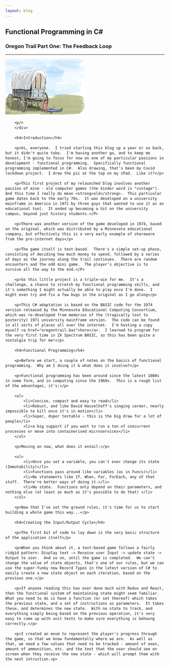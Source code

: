 ```yaml
---
layout: blog
---
```


<div class="pagepanel down_arrow white">
  <div class="center">
		<h2>Functional Programming in C#</h2>
		<h3>Oregon Trail Part One: The Feedback Loop</h3>
		<hr/>
		<div tyle="text-align: left">	
			<div class="svg-container">
				<img src="Oregontrailsmall.png" width="50%" style="text-align: center" alt="Man sitting with a laptop and phone by a covered wagon">
			</div>
		
		<p/>
		</div>

		<h4>Introduction</h4>
		
		<p>Hi, everyone.  I tried starting this blog up a year or so back, but it didn't quite take.  I'm having another go, and to keep me honest, I'm going to focus for now on one of my particular passions in development - functional programming.  Specifically functional programming implemented in C#.  Also drawing, that's been my Covid lockdown project.  I drew the pic at the top on my iPad.  Like it?</p>
		
		<p>This first project of my relaunched blog involves another passion of mine - old computer games (the kinder word is "vintage").  And this time I really do mean <strong>old</strong>.  This particular game dates back to the early 70s.  It was developed on a university mainframe in America in 1971 by three guys that wanted to use it as an educational tool.  It ended up becoming a hit on the university campus, beyond just history students.</P>

		<p>There was another version of the game developed in 1974, based on the original, which was distributed by a Minnesota educational company, but effectively this is a very early example of shareware from the pre-internet days</p>
		
		<p>The game itself is text-based.  There's a simple set-up phase, consisting of deciding how much money to spend, followed by a series of days as the journey along the trail continues.  There are random encounters and the odd mini game.  The player's objective is to survive all the way to the end.</P>
		
		<p>So this little project is a triple-win for me.  It's a challenge, a chance to stretch my functional programming skills, and it's something I might actually be able to play once I'm done.  I might even try and fix a few bugs in the original as I go along</p>
		
		<p>This C# adaptation is based on the BASIC code for the 1974 version released by the Minnesota Educational Computing Consortium, which was re-developed from memories of the (tragically lost to posterity) 1971 university mainframe version.  The code can be found in all sorts of places all over the internet.  I'm hosting a copy myself <a href="oregontrail.bas">here</a>.  I learned to program for the very first time in ZX Spectrum BASIC, so this has been quite a nostalgia trip for me!</p>
		
		<h4>Functional Programming</h4>
		
		<p>Before we start, a couple of notes on the basics of functional programming.  Why am I doing it & what does it involve?</p>
		
		<p>Functional programming has been around since the latest 1800s in some form, and in computing since the 1960s.  This is a rough list of the adventages, it's:</p>
		
		<ul>
			<li>Concise, compact and easy to read</li>
			<li>Robust, and like David Hasselhoff's singing career, nearly impossible to kill once it's in motion</li>
			<li>Super, duper testable - this is the big draw for a lot of people</li>
			<li>a big support if you want to run a ton of concurrent processes or move into containerised microservices</li>
		</ul>
		
		<p>Moving on now, what does it entail:</p>
		
		<ul>
			<li>Once you set a variable, you can't ever change its state (Immutability)</li>
			<li>Functions pass around like variables (as in Funcs)</li>
			<li>No statements like If, When, For, ForEach, any of that stuff.  There're better ways of doing it.</li>
			<li>No state.  Functions only depend on their parameters, and nothing else (at least as much as it's possible to do that) </li>
		</ul>
		
		<p>Now that I've set the ground rules, it's time for us to start building a whole game this way...</p>
		
		<h4>Creating the Input/Output Cycle</h4>
		
		<p>The first bit of code to lay down is the very basic structure of the application itself</p>
		
		<p>When you think about it, a text-based game follows a fairly ridgid pattern: Display text -> Receive user Input -> update state -> Output to user.  And so on, until the game is completed.  We can't change the value of state objects, that's one of our rules, but we can use the super-funky new Record Types in the latest version of C# to easily create a new state object on each iteration, based on the previous one.</p>
		
		<p>If anyone reading this has ever done much with Redux and React, then the functional system of maintaining state might seem familiar.  What you need to do is have a function (or set thereof) which takes the previous state, and a set of instructions as parameters.  It takes these, and determines the new state.  With no state to track, and everything simply being based on the previous operation, it's very easy to come up with unit tests to make sure everything is behavng correctly.</p>
		
		<p>I created an enum to represent the player's progress through the game, so that we know fundamentally where we are.  As well as that, we need a few values that need to be tracked - amount of oxen, amount of ammunition, etc. and the text that the user should see on screen when they receive the new state - which will prompt them with the next intruction.<p>
		
		